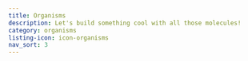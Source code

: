 ```yaml
---
title: Organisms
description: Let's build something cool with all those molecules!
category: organisms
listing-icon: icon-organisms
nav_sort: 3
---
```


